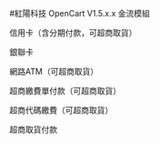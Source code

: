 #紅陽科技 OpenCart V1.5.x.x 金流模組

信用卡（含分期付款，可超商取貨）

銀聯卡

網路ATM（可超商取貨）

超商繳費單付款（可超商取貨）

超商代碼繳費（可超商取貨）

超商取貨付款